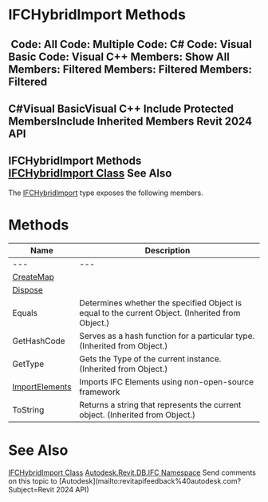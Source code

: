 # IFCHybridImport Methods

﻿
 Code: All Code: Multiple Code: C# Code: Visual Basic Code: Visual C++  Members: Show All Members: Filtered Members: Filtered Members: Filtered   
---  
C#Visual BasicVisual C++
Include Protected MembersInclude Inherited Members
Revit 2024 API  
---  
IFCHybridImport Methods  
[IFCHybridImport Class](7f0506a4-c093-7f4b-e2d0-07df141f4767.md "IFCHybridImport Class") See Also  
---  
The [IFCHybridImport](7f0506a4-c093-7f4b-e2d0-07df141f4767.md "IFCHybridImport Class") type exposes the following members.
# Methods
| Name | Description |
| --- | --- |
| --- | --- | --- |
| [CreateMap](42b95227-2e47-e5a5-91a6-cee54975e818.md "CreateMap Method") |
| [Dispose](cc567ee4-1f34-6853-3062-3d4aafdacec4.md "Dispose Method") |
| Equals | Determines whether the specified Object is equal to the current Object. (Inherited from Object.) |
| GetHashCode | Serves as a hash function for a particular type.  (Inherited from Object.) |
| GetType | Gets the Type of the current instance. (Inherited from Object.) |
| [ImportElements](7d0a704f-1f57-ffe4-8853-a2326dfaf88d.md "ImportElements Method") | Imports IFC Elements using non-open-source framework |
| ToString | Returns a string that represents the current object. (Inherited from Object.) |

# See Also
[IFCHybridImport Class](7f0506a4-c093-7f4b-e2d0-07df141f4767.md "IFCHybridImport Class")
[Autodesk.Revit.DB.IFC Namespace](b823fafb-1ba1-896b-4097-142c2817ce74.md "Autodesk.Revit.DB.IFC Namespace")
Send comments on this topic to [Autodesk](mailto:revitapifeedback%40autodesk.com?Subject=Revit 2024 API)